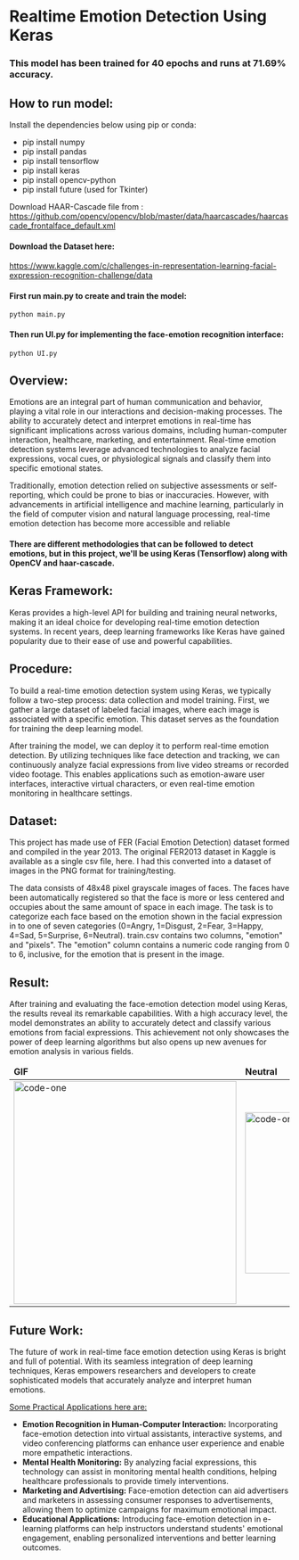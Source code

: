 # Realtime Emotion Detection Using Keras

### This model has been trained for 40 epochs and runs at 71.69% accuracy.
## How to run model:
Install the dependencies below using pip or conda:
* pip install numpy
* pip install pandas
* pip install tensorflow
* pip install keras
* pip install opencv-python
* pip install future (used for Tkinter)

Download HAAR-Cascade file from :
https://github.com/opencv/opencv/blob/master/data/haarcascades/haarcascade_frontalface_default.xml 

#### Download the Dataset here:
https://www.kaggle.com/c/challenges-in-representation-learning-facial-expression-recognition-challenge/data

#### First run main.py to create and train the model:
```
python main.py
```
#### Then run UI.py for implementing the face-emotion recognition interface:
```
python UI.py
```


## Overview:
Emotions are an integral part of human communication and behavior, playing a vital role in our interactions and decision-making processes. The ability to accurately detect and interpret emotions in real-time has significant implications across various domains, including human-computer interaction, healthcare, marketing, and entertainment. Real-time emotion detection systems leverage advanced technologies to analyze facial expressions, vocal cues, or physiological signals and classify them into specific emotional states.

Traditionally, emotion detection relied on subjective assessments or self-reporting, which could be prone to bias or inaccuracies. However, with advancements in artificial intelligence and machine learning, particularly in the field of computer vision and natural language processing, real-time emotion detection has become more accessible and reliable

#### There are different methodologies that can be followed to detect emotions, but in this project, we'll be using Keras (Tensorflow) along with OpenCV and haar-cascade.

## Keras Framework:
Keras provides a high-level API for building and training neural networks, making it an ideal choice for developing real-time emotion detection systems. 
In recent years, deep learning frameworks like Keras have gained popularity due to their ease of use and powerful capabilities. 

## Procedure:
To build a real-time emotion detection system using Keras, we typically follow a two-step process: data collection and model training. First, we gather a large dataset of labeled facial images, where each image is associated with a specific emotion. This dataset serves as the foundation for training the deep learning model. 

After training the model, we can deploy it to perform real-time emotion detection. By utilizing techniques like face detection and tracking, we can continuously analyze facial expressions from live video streams or recorded video footage. This enables applications such as emotion-aware user interfaces, interactive virtual characters, or even real-time emotion monitoring in healthcare settings.

## Dataset:
This project has made use of FER (Facial Emotion Detection) dataset formed and compiled in the year 2013. The original FER2013 dataset in Kaggle is available as a single csv file, here. I had this converted into a dataset of images in the PNG format for training/testing. 

The data consists of 48x48 pixel grayscale images of faces. The faces have been automatically registered so that the face is more or less centered and occupies about the same amount of space in each image. The task is to categorize each face based on the emotion shown in the facial expression in to one of seven categories (0=Angry, 1=Disgust, 2=Fear, 3=Happy, 4=Sad, 5=Surprise, 6=Neutral). 
train.csv contains two columns, "emotion" and "pixels". The "emotion" column contains a numeric code ranging from 0 to 6, inclusive, for the emotion that is present in the image. 

## Result:
After training and evaluating the face-emotion detection model using Keras, the results reveal its remarkable capabilities. With a high accuracy level, the model demonstrates an ability to accurately detect and classify various emotions from facial expressions. This achievement not only showcases the power of deep learning algorithms but also opens up new avenues for emotion analysis in various fields.

<table>
	<thead>
    <td>
			<b>GIF</b>
		</td>
		<td>
			<b>Neutral</b>
		</td>
		<td>
			<b>Fear</b>
    </td>
	</thead>
	<tr>
    <td>
			<img width="400" alt="code-one" src="https://github.com/bharat1611/realtime-emotion-detection-keras/assets/95923021/32d54d1d-1fa9-4c98-9198-6e9646a6b897">
		</td>
		<td>
			<img width="289" alt="code-one" src="https://github.com/bharat1611/realtime-emotion-detection-keras/assets/95923021/b7fbd979-2d37-4bd2-a470-15c532cc50e2">
		</td>
		<td>
			<img width="306" alt="render-one" src="https://github.com/bharat1611/realtime-emotion-detection-keras/assets/95923021/78aa0431-3495-4d03-ad83-1dd167ec18c9">
		</td>
	</tr>
</table>

## Future Work:
The future of work in real-time face emotion detection using Keras is bright and full of potential. With its seamless integration of deep learning techniques, Keras empowers researchers and developers to create sophisticated models that accurately analyze and interpret human emotions.

<ins>Some Practical Applications here are:</ins>
* <b>Emotion Recognition in Human-Computer Interaction:</b> Incorporating face-emotion detection into virtual assistants, interactive systems, and video conferencing platforms can enhance user experience and enable more empathetic interactions.<br>
* <b>Mental Health Monitoring:</b> By analyzing facial expressions, this technology can assist in monitoring mental health conditions, helping healthcare professionals to provide timely interventions.<br>
* <b>Marketing and Advertising:</b> Face-emotion detection can aid advertisers and marketers in assessing consumer responses to advertisements, allowing them to optimize campaigns for maximum emotional impact.<br>
* <b>Educational Applications:</b> Introducing face-emotion detection in e-learning platforms can help instructors understand students' emotional engagement, enabling personalized interventions and better learning outcomes.<br>




